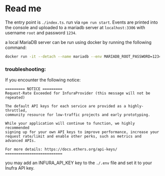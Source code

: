 # Read me

The entry point is `./index.ts`.
run via `npm run start`.
Events are printed into the console and uploaded to a mariadb server at `localhost:3306` with username `root` and password `1234`.

a local MariaDB server can be run using docker by running the following command:

```sh
docker run -it --detach	--name mariadb --env MARIADB_ROOT_PASSWORD=1234	-p 3306:3306 mariadb:latest
```

### troubleshooting:
If you encounter the following notice:
```
========= NOTICE =========
Request-Rate Exceeded for InfuraProvider (this message will not be repeated)

The default API keys for each service are provided as a highly-throttled,
community resource for low-traffic projects and early prototyping.

While your application will continue to function, we highly recommended
signing up for your own API keys to improve performance, increase your
request rate/limit and enable other perks, such as metrics and advanced APIs.

For more details: https://docs.ethers.org/api-keys/
==========================
```
you may add an INFURA_API_KEY key to the `./.env` file and set it to your Inufra API key.